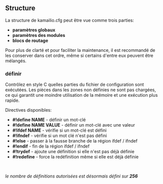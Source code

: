 

## Structure

La structure de kamailio.cfg peut être vue comme trois parties:

  * **paramètres globaux**
  * **paramètres des modules**
  * **blocs de routage**

Pour plus de clarté et pour faciliter la maintenance, il est recommandé de les conserver dans cet ordre, même si certains d'entre eux peuvent être mélangés.



### définir

Contrôlez en style C quelles parties du fichier de configuration sont exécutées. Les pièces dans les zones non définies ne sont pas chargées, ce qui garantit une moindre utilisation de la mémoire et une exécution plus rapide.

Directives disponibles:

 * **#!define NAME** - définir un mot-clé
 * **#!define NAME VALUE** - définir un mot-clé avec une valeur
 * **#!ifdef NAME** - vérifie si un mot-clé est défini
 * **#!ifndef** - vérifie si un mot clé n'est pas défini
 * **#!else** - passer à la fausse branche de la région ifdef / ifndef
 * **#!endif** - fin de la région ifdef / ifndef
 * **#!trydef** - ajoute une définition si elle n'est pas déjà définie
 * **#!redefine** - force la redéfinition même si elle est déjà définie
 <br/>

*le nombre de définitions autorisées est désormais défini sur **256***
